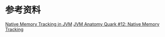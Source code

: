 
# 参考资料

[Native Memory Tracking in JVM](https://www.baeldung.com/native-memory-tracking-in-jvm)
[JVM Anatomy Quark #12: Native Memory Tracking](https://shipilev.net/jvm/anatomy-quarks/12-native-memory-tracking/)